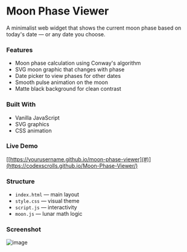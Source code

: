 # Moon Phase Viewer

A minimalist web widget that shows the current moon phase based on today's date — or any date you choose.

### Features
- Moon phase calculation using Conway's algorithm
- SVG moon graphic that changes with phase
- Date picker to view phases for other dates
- Smooth pulse animation on the moon
- Matte black background for clean contrast

### Built With
- Vanilla JavaScript
- SVG graphics
- CSS animation

### Live Demo
[[https://yourusername.github.io/moon-phase-viewer](#)](https://codexscrolls.github.io/Moon-Phase-Viewer/)

### Structure
- `index.html` — main layout
- `style.css` — visual theme
- `script.js` — interactivity
- `moon.js` — lunar math logic

### Screenshot
![image](https://github.com/user-attachments/assets/3500c14d-9af4-4451-9c78-dcd80b60e03a)

